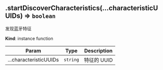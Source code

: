 <a name="module_miot/Bluetooth--module.exports.IBluetoothService+startDiscoverCharacteristics"></a>

## .startDiscoverCharacteristics(...characteristicUUIDs) ⇒ <code>boolean</code>
发现蓝牙特征

**Kind**: instance function  

| Param | Type | Description |
| --- | --- | --- |
| ...characteristicUUIDs | <code>string</code> | 特征的 UUID |


